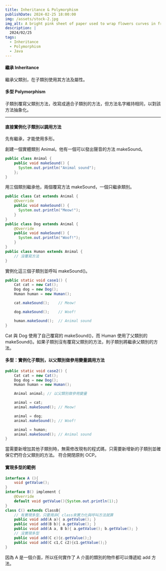 ```yaml
---
title: Inheritance & Polymorphism
publishDate: 2024-02-25 18:00:00
img: /assets/stock-2.jpg
img_alt: A bright pink sheet of paper used to wrap flowers curves in front of rich blue background
description: |
  2024/02/25
tags:
  - Inheritance
  - Polymorphism
  - Java
---
```


#### 繼承 Inheritance

繼承父類別，在子類別使用其方法及屬性。

#### 多型 Polymorphism

子類別覆寫父類別方法，改寫成適合子類別的方法，但方法名字維持相同，以對該方法抽象化。

---

#### 直接實例化子類別以調用方法

先有繼承，才能使用多形。

創建一個實體類別 Animal。他有一個可以發出聲音的方法 makeSound。

```java
public class Animal {
    public void makeSound() {
      System.out.println("Animal sound");
    };
}
```

用三個類別繼承他，兩個覆寫方法 makeSound，一個只繼承類別。

```java
public class Cat extends Animal {
    @Override
    public void makeSound() {
      System.out.println("Meow!");
    }
}
public class Dog extends Animal {
    @Override
    public void makeSound() {
      System.out.println("Woof!");
    }
}
public class Human extends Animal {
    // 沒覆寫方法
}
```

實例化這三個子類別並呼叫 makeSound()。

```java
public static void case1() {
    Cat cat = new Cat();
    Dog dog = new Dog();
    Human human = new Human();

    cat.makeSound();    // Meow!

    dog.makeSound();    // Woof!

    human.makeSound();  // Animal sound
}
```

Cat 與 Dog 使用了自己覆寫的 makeSound()，而 Human 使用了父類別的 makeSound()。如果子類別沒有覆寫父類別的方法，則子類別將繼承父類別的方法。

#### 多型：實例化子類別，以父類別做參用變量調用方法

```java
public static void case2() {
    Cat cat = new Cat();
    Dog dog = new Dog();
    Human human = new Human();

    Animal animal; // 以父類別做參用變量

    animal = cat;
    animal.makeSound(); // Meow!

    animal = dog;
    animal.makeSound(); // Woof!

    animal = human;
    animal.makeSound(); // Animal sound
}
```

當需要新增加其他子類別時，無需修改現有的程式碼，只需要新增新的子類別並確保它們符合父類別的方法。 符合開閉原則 OCP。

#### 實現多型的範例

```java
interface A (){
    void getValue();
}
interface B() implement {
    @Override
    default void getValue(){System.out.println(1);}
}
class C() extends ClassB{
    // 有實現多型，只要用非C class來實力化與呼叫方法就算
    public void add(A a){ a.getValue(); }
    public void add(B b){ a.getValue(); }
    public void add(A a, B b){ a.getValue(); b.getValue(); }
    // 沒實現多型
    public void add(C c){c.getValue();}
    public void add(C c1,C c2){c1.getValue();}
}
```

因為 A 是一個介面，所以任何實作了 A 介面的類別的物件都可以傳遞給 add 方法。
